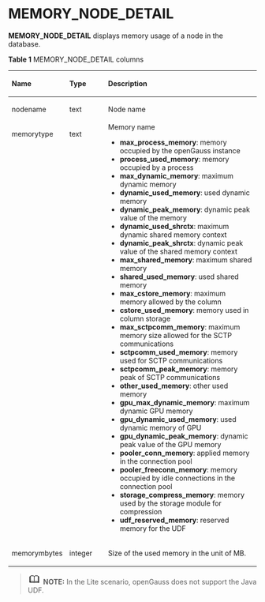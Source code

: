 # MEMORY\_NODE\_DETAIL<a name="EN-US_TOPIC_0289900211"></a>

**MEMORY\_NODE\_DETAIL**  displays memory usage of a node in the database.

**Table  1**  MEMORY\_NODE\_DETAIL columns

<a name="en-us_topic_0283136614_en-us_topic_0237122560_table64521053123519"></a>
<table><thead align="left"><tr id="en-us_topic_0283136614_en-us_topic_0237122560_row5522753163514"><th class="cellrowborder" valign="top" width="17.27%" id="mcps1.2.4.1.1"><p id="en-us_topic_0283136614_en-us_topic_0237122560_p1552295319353"><a name="en-us_topic_0283136614_en-us_topic_0237122560_p1552295319353"></a><a name="en-us_topic_0283136614_en-us_topic_0237122560_p1552295319353"></a><strong id="b196381424111512"><a name="b196381424111512"></a><a name="b196381424111512"></a>Name</strong></p>
</th>
<th class="cellrowborder" valign="top" width="16.8%" id="mcps1.2.4.1.2"><p id="en-us_topic_0283136614_en-us_topic_0237122560_p1752218531352"><a name="en-us_topic_0283136614_en-us_topic_0237122560_p1752218531352"></a><a name="en-us_topic_0283136614_en-us_topic_0237122560_p1752218531352"></a><strong id="b16102336121518"><a name="b16102336121518"></a><a name="b16102336121518"></a>Type</strong></p>
</th>
<th class="cellrowborder" valign="top" width="65.93%" id="mcps1.2.4.1.3"><p id="en-us_topic_0283136614_en-us_topic_0237122560_p85231053133513"><a name="en-us_topic_0283136614_en-us_topic_0237122560_p85231053133513"></a><a name="en-us_topic_0283136614_en-us_topic_0237122560_p85231053133513"></a><strong id="b1899343619158"><a name="b1899343619158"></a><a name="b1899343619158"></a>Description</strong></p>
</th>
</tr>
</thead>
<tbody><tr id="en-us_topic_0283136614_en-us_topic_0237122560_row552315318357"><td class="cellrowborder" valign="top" width="17.27%" headers="mcps1.2.4.1.1 "><p id="en-us_topic_0283136614_en-us_topic_0237122560_p11523115363511"><a name="en-us_topic_0283136614_en-us_topic_0237122560_p11523115363511"></a><a name="en-us_topic_0283136614_en-us_topic_0237122560_p11523115363511"></a>nodename</p>
</td>
<td class="cellrowborder" valign="top" width="16.8%" headers="mcps1.2.4.1.2 "><p id="en-us_topic_0283136614_en-us_topic_0237122560_p1523155311352"><a name="en-us_topic_0283136614_en-us_topic_0237122560_p1523155311352"></a><a name="en-us_topic_0283136614_en-us_topic_0237122560_p1523155311352"></a>text</p>
</td>
<td class="cellrowborder" valign="top" width="65.93%" headers="mcps1.2.4.1.3 "><p id="en-us_topic_0283136614_en-us_topic_0237122560_p16524175319350"><a name="en-us_topic_0283136614_en-us_topic_0237122560_p16524175319350"></a><a name="en-us_topic_0283136614_en-us_topic_0237122560_p16524175319350"></a>Node name</p>
</td>
</tr>
<tr id="en-us_topic_0283136614_en-us_topic_0237122560_row452415393511"><td class="cellrowborder" valign="top" width="17.27%" headers="mcps1.2.4.1.1 "><p id="en-us_topic_0283136614_en-us_topic_0237122560_p65241253153519"><a name="en-us_topic_0283136614_en-us_topic_0237122560_p65241253153519"></a><a name="en-us_topic_0283136614_en-us_topic_0237122560_p65241253153519"></a>memorytype</p>
</td>
<td class="cellrowborder" valign="top" width="16.8%" headers="mcps1.2.4.1.2 "><p id="en-us_topic_0283136614_en-us_topic_0237122560_p85241533353"><a name="en-us_topic_0283136614_en-us_topic_0237122560_p85241533353"></a><a name="en-us_topic_0283136614_en-us_topic_0237122560_p85241533353"></a>text</p>
</td>
<td class="cellrowborder" valign="top" width="65.93%" headers="mcps1.2.4.1.3 "><div class="p" id="en-us_topic_0283136614_en-us_topic_0237122560_p5524553203520"><a name="en-us_topic_0283136614_en-us_topic_0237122560_p5524553203520"></a><a name="en-us_topic_0283136614_en-us_topic_0237122560_p5524553203520"></a>Memory name<a name="en-us_topic_0283136614_en-us_topic_0237122561_ul483115014361"></a><a name="en-us_topic_0283136614_en-us_topic_0237122561_ul483115014361"></a><ul id="en-us_topic_0283136614_en-us_topic_0237122561_ul483115014361"><li><strong id="b553555016155"><a name="b553555016155"></a><a name="b553555016155"></a>max_process_memory</strong>: memory occupied by the <span id="text1798254510538"><a name="text1798254510538"></a><a name="text1798254510538"></a>openGauss</span> instance</li><li><strong id="b1177013222172"><a name="b1177013222172"></a><a name="b1177013222172"></a>process_used_memory</strong>: memory occupied by a process</li><li><strong id="b181224172011"><a name="b181224172011"></a><a name="b181224172011"></a>max_dynamic_memory</strong>: maximum dynamic memory</li><li><strong id="b1958219210207"><a name="b1958219210207"></a><a name="b1958219210207"></a>dynamic_used_memory</strong>: used dynamic memory</li><li><strong id="b1940210312203"><a name="b1940210312203"></a><a name="b1940210312203"></a>dynamic_peak_memory</strong>: dynamic peak value of the memory</li><li><strong id="b171001249209"><a name="b171001249209"></a><a name="b171001249209"></a>dynamic_used_shrctx</strong>: maximum dynamic shared memory context</li><li><strong id="b7983743203"><a name="b7983743203"></a><a name="b7983743203"></a>dynamic_peak_shrctx</strong>: dynamic peak value of the shared memory context</li><li><strong id="b2060355132015"><a name="b2060355132015"></a><a name="b2060355132015"></a>max_shared_memory</strong>: maximum shared memory</li><li><strong id="b10231668202"><a name="b10231668202"></a><a name="b10231668202"></a>shared_used_memory</strong>: used shared memory</li><li><strong id="b15148377200"><a name="b15148377200"></a><a name="b15148377200"></a>max_cstore_memory</strong>: maximum memory allowed by the column</li><li><strong id="b271010719209"><a name="b271010719209"></a><a name="b271010719209"></a>cstore_used_memory</strong>: memory used in column storage</li><li><strong id="b756358202011"><a name="b756358202011"></a><a name="b756358202011"></a>max_sctpcomm_memory</strong>: maximum memory size allowed for the SCTP communications</li><li><strong id="b18214119142018"><a name="b18214119142018"></a><a name="b18214119142018"></a>sctpcomm_used_memory</strong>: memory used for SCTP communications</li><li><strong id="b38721016201"><a name="b38721016201"></a><a name="b38721016201"></a>sctpcomm_peak_memory</strong>: memory peak of SCTP communications</li><li><strong id="b158501210142019"><a name="b158501210142019"></a><a name="b158501210142019"></a>other_used_memory</strong>: other used memory</li><li><strong id="b842815111203"><a name="b842815111203"></a><a name="b842815111203"></a>gpu_max_dynamic_memory</strong>: maximum dynamic GPU memory</li><li><strong id="b1917120121205"><a name="b1917120121205"></a><a name="b1917120121205"></a>gpu_dynamic_used_memory</strong>: used dynamic memory of GPU</li><li><strong id="b6798151211208"><a name="b6798151211208"></a><a name="b6798151211208"></a>gpu_dynamic_peak_memory</strong>: dynamic peak value of the GPU memory</li><li><strong id="b1736311372018"><a name="b1736311372018"></a><a name="b1736311372018"></a>pooler_conn_memory</strong>: applied memory in the connection pool</li><li><strong id="b479211510205"><a name="b479211510205"></a><a name="b479211510205"></a>pooler_freeconn_memory</strong>: memory occupied by idle connections in the connection pool</li><li><strong id="b101441219102020"><a name="b101441219102020"></a><a name="b101441219102020"></a>storage_compress_memory</strong>: memory used by the storage module for compression</li><li><strong id="b14711172011202"><a name="b14711172011202"></a><a name="b14711172011202"></a>udf_reserved_memory</strong>: reserved memory for the UDF</li></ul>
</div>
</td>
</tr>
<tr id="en-us_topic_0283136614_en-us_topic_0237122560_row352417536353"><td class="cellrowborder" valign="top" width="17.27%" headers="mcps1.2.4.1.1 "><p id="en-us_topic_0283136614_en-us_topic_0237122560_p8524175373517"><a name="en-us_topic_0283136614_en-us_topic_0237122560_p8524175373517"></a><a name="en-us_topic_0283136614_en-us_topic_0237122560_p8524175373517"></a>memorymbytes</p>
</td>
<td class="cellrowborder" valign="top" width="16.8%" headers="mcps1.2.4.1.2 "><p id="en-us_topic_0283136614_en-us_topic_0237122560_p5524125303515"><a name="en-us_topic_0283136614_en-us_topic_0237122560_p5524125303515"></a><a name="en-us_topic_0283136614_en-us_topic_0237122560_p5524125303515"></a>integer</p>
</td>
<td class="cellrowborder" valign="top" width="65.93%" headers="mcps1.2.4.1.3 "><p id="en-us_topic_0283136614_en-us_topic_0237122560_p1524153123513"><a name="en-us_topic_0283136614_en-us_topic_0237122560_p1524153123513"></a><a name="en-us_topic_0283136614_en-us_topic_0237122560_p1524153123513"></a>Size of the used memory in the unit of MB.</p>
</td>
</tr>
</tbody>
</table>

>![](public_sys-resources/icon-note.gif) **NOTE:** 
>In the Lite scenario, openGauss does not support the Java UDF.

